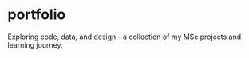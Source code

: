# portfolio
Exploring code, data, and design - a collection of my MSc projects and learning journey.
